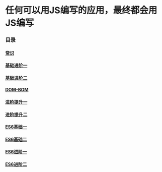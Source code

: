 # 任何可以用JS编写的应用，最终都会用JS编写

### 目录

#### [常识](常识.md)

#### [基础进阶一](基础进阶一.md)

#### [基础进阶二](基础进阶二.md)

#### [DOM-BOM](DOM-BOM.md)

#### [进阶提升一](进阶提升一.md)

#### [进阶提升二](进阶提升二.md)

#### [ES6基础一](ES6基础一.md)

#### [ES6基础二](ES6基础二.md)

#### [ES6进阶一](ES6进阶一.md)

#### [ES6进阶二](ES6进阶二.md)
